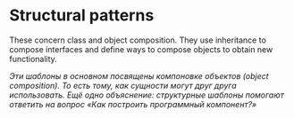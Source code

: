 Structural patterns
========================
These concern class and object composition. They use inheritance to compose interfaces and define ways 
to compose objects to obtain new functionality.

*Эти шаблоны в основном посвящены компоновке объектов (object composition). То есть тому, как сущности могут 
друг друга использовать. Ещё одно объяснение: структурные шаблоны помогают ответить на вопрос «Как построить программный компонент?»*